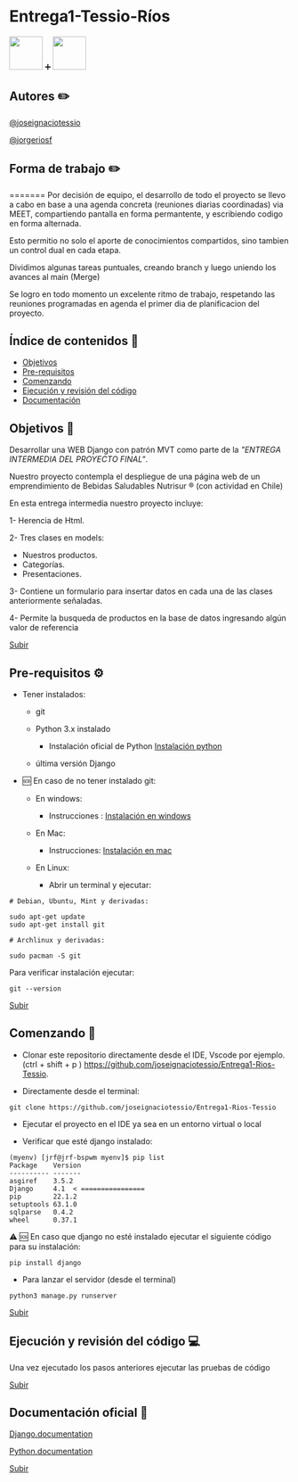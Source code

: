 
<a name="top"></a>
# Entrega1-Tessio-Ríos   

<img src="https://external-content.duckduckgo.com/iu/?u=https%3A%2F%2Ftse2.mm.bing.net%2Fth%3Fid%3DOIP.xePC9eCXE-p7xCpCMUAaFgHaHa%26pid%3DApi&f=1" height="60" width="60" >  :heavy_plus_sign:   <img src="https://external-content.duckduckgo.com/iu/?u=https%3A%2F%2Ftse1.mm.bing.net%2Fth%3Fid%3DOIP.AnEcLPA3x4bruESvEyj4CQHaHa%26pid%3DApi&f=1" height="60" width="60" >



## Autores :pencil2:

<a href="https://github.com/joseignaciotessio/" title="Jose Ignacio Tessio">@joseignaciotessio </a>
 
<a href="https://github.com/jorgeriosf/" title="Jorge Ríos">@jorgeriosf</a>

## Forma de trabajo :pencil2:


=======
Por decisión de equipo, el desarrollo de todo el proyecto se llevo a cabo en base a una agenda concreta (reuniones diarias coordinadas) via MEET, compartiendo pantalla en forma permantente, y escribiendo codigo en forma alternada.

Esto permitio no solo el aporte de conocimientos compartidos, sino tambien un control dual en cada etapa.

Dividimos algunas tareas puntuales, creando branch y luego uniendo los avances al main (Merge)

Se logro en todo momento un excelente ritmo de trabajo, respetando las reuniones programadas en agenda el primer dia de planificacion del proyecto.

 

## Índice de contenidos :bookmark_tabs:
* [Objetivos](#item1)
* [Pre-requisitos](#item2)
* [Comenzando](#item3)
* [Ejecución y revisión del código](#item4)
* [Documentación](#item5)
 
<a name="item1"></a>
## Objetivos :dart:
 
Desarrollar una WEB Django con patrón MVT como parte de la *"ENTREGA INTERMEDIA DEL PROYECTO FINAL"*.         


Nuestro proyecto contempla el despliegue de una página web de un emprendimiento de Bebidas Saludables Nutrisur :registered: (con actividad en Chile)

En esta entrega intermedia nuestro proyecto incluye:

1- Herencia de Html.

2- Tres clases en models:

- Nuestros productos.
- Categorías.
- Presentaciones.

3- Contiene un formulario para insertar datos en cada una de las clases
anteriormente señaladas.

4- Permite la busqueda de productos en la base de datos ingresando algún valor de referencia
   
 
[Subir](#top)
 
<a name="item2"></a>
## Pre-requisitos ⚙️

- Tener instalados:

  - git
  - Python 3.x instalado
  
    - Instalación oficial de Python  <a href="https://www.python.org/downloads/" title="Instalación">Instalación python</a>
  - última versión Django

- 🆘 En caso de no tener instalado git:
  - En windows:
    -  Instrucciones : <a href="https://git-scm.com/download/win/" title="Instalación">Instalación en windows</a>

  - En Mac:
    -  Instrucciones: <a href="https://git-scm.com/download/mac/" title="Instalación">Instalación en mac</a>
 
  - En Linux:
    -  Abrir un terminal y ejecutar:
    
```
# Debian, Ubuntu, Mint y derivadas:

sudo apt-get update
sudo apt-get install git
```
```
# Archlinux y derivadas:

sudo pacman -S git
```

Para verificar instalación ejecutar:
```
git --version
```
 
[Subir](#top)
 
<a name="item3"></a>
## Comenzando 🚀

- Clonar este repositorio directamente desde el IDE, Vscode por ejemplo. (ctrl + shift + p ) https://github.com/joseignaciotessio/Entrega1-Rios-Tessio.

- Directamente desde el terminal:

```
git clone https://github.com/joseignaciotessio/Entrega1-Rios-Tessio
```

- Ejecutar el proyecto en el IDE ya sea en un entorno virtual o local

- Verificar que esté django instalado:
  

```
(myenv) [jrf@jrf-bspwm myenv]$ pip list
Package    Version
---------- -------
asgiref    3.5.2
Django     4.1  < ================
pip        22.1.2
setuptools 63.1.0
sqlparse   0.4.2
wheel      0.37.1
```


⚠️ 🆘 En caso que django no esté instalado ejecutar el siguiente
código para su instalación:

```
pip install django
```
- Para lanzar el servidor (desde el terminal)
```
python3 manage.py runserver
```
 
 
[Subir](#top)
 
<a name="item4"></a>
## Ejecución y revisión del código :computer:

Una vez ejecutado los pasos anteriores ejecutar las pruebas de código 

 
[Subir](#top)

<a name="item5"></a>
## Documentación oficial 📌

<a href="https://docs.djangoproject.com/en/4.1/#django-documentation/" title="Django documentation">Django.documentation</a>


<a href="https://www.python.org/" title="Python documentation">Python.documentation</a>
 
[Subir](#top)



